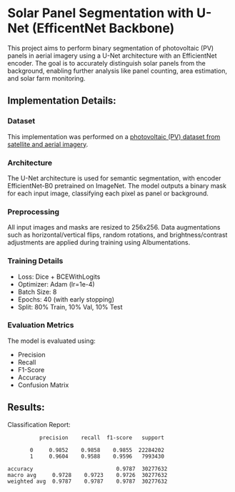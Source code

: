 # Solar Panel Segmentation with U-Net (EfficentNet Backbone)

This project aims to perform binary segmentation of photovoltaic (PV) panels in aerial imagery using a U-Net architecture with an EfficientNet encoder. The goal is to accurately distinguish solar panels from the background, enabling further analysis like panel counting, area estimation, and solar farm monitoring.

## Implementation Details:

### Dataset
This implementation was performed on a [photovoltaic (PV) dataset from satellite and aerial imagery](https://www.kaggle.com/datasets/salimhammadi07/solar-panel-detection-and-identification). 

### Architecture
The U-Net architecture is used for semantic segmentation, with encoder EfficientNet-B0 pretrained on ImageNet. The model outputs a binary mask for each input image, classifying each pixel as panel or background.

### Preprocessing
All input images and masks are resized to 256x256. Data augmentations such as horizontal/vertical flips, random rotations, and brightness/contrast adjustments are applied during training using Albumentations.

### Training Details
- Loss: Dice + BCEWithLogits
- Optimizer: Adam (lr=1e-4)
- Batch Size: 8
- Epochs: 40 (with early stopping)
- Split: 80% Train, 10% Val, 10% Test

### Evaluation Metrics
The model is evaluated using:
- Precision
- Recall
- F1-Score
- Accuracy
- Confusion Matrix

## Results:
Classification Report:

              precision    recall  f1-score   support

           0     0.9852    0.9858    0.9855  22284202
           1     0.9604    0.9588    0.9596   7993430

    accuracy                          0.9787  30277632
    macro avg     0.9728    0.9723    0.9726  30277632
    weighted avg  0.9787    0.9787    0.9787  30277632

